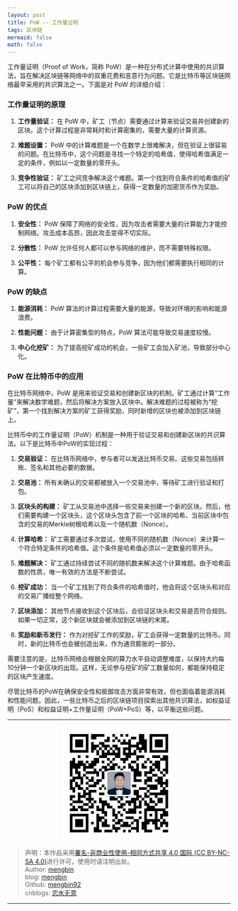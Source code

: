 ```yaml
---
layout: post
title: PoW -- 工作量证明
tags: 区块链
mermaid: false
math: false
---  
```


工作量证明（Proof of Work，简称 PoW）是一种在分布式计算中使用的共识算法，旨在解决区块链等网络中的双重花费和恶意行为问题。它是比特币等区块链网络最早采用的共识算法之一。下面是对 PoW 的详细介绍：

### 工作量证明的原理

1. **工作量验证：** 在 PoW 中，矿工（节点）需要通过计算来验证交易并创建新的区块。这个计算过程是非常耗时和计算密集的，需要大量的计算资源。

2. **难题设置：** PoW 中的计算难题是一个在数学上很难解决，但在验证上很容易的问题。在比特币中，这个问题是寻找一个特定的哈希值，使得哈希值满足一定的条件，例如以一定数量的零开头。

3. **竞争性验证：** 矿工之间竞争解决这个难题。第一个找到符合条件的哈希值的矿工可以将自己的区块添加到区块链上，获得一定数量的加密货币作为奖励。

### PoW 的优点

1. **安全性：** PoW 保障了网络的安全性，因为攻击者需要大量的计算能力才能控制网络。攻击成本高昂，因此攻击变得不切实际。

2. **分散性：** PoW 允许任何人都可以参与网络的维护，而不需要特殊权限。

3. **公平性：** 每个矿工都有公平的机会参与竞争，因为他们都需要执行相同的计算。

### PoW 的缺点

1. **能源消耗：** PoW 算法的计算过程需要大量的能源，导致对环境的影响和能源浪费。

2. **性能问题：** 由于计算密集型的特点，PoW 算法可能导致交易速度较慢。

3. **中心化挖矿：** 为了提高挖矿成功的机会，一些矿工会加入矿池，导致部分中心化。

### PoW 在比特币中的应用

在比特币网络中，PoW 是用来验证交易和创建新区块的机制。矿工通过计算“工作量”来解决数学难题，然后将解决方案放入区块中。解决难题的过程被称为“挖矿”，第一个找到解决方案的矿工获得奖励，同时新增的区块也被添加到区块链上。

比特币中的工作量证明（PoW）机制是一种用于验证交易和创建新区块的共识算法。以下是比特币中PoW的实现过程：

1. **交易验证：** 在比特币网络中，参与者可以发送比特币交易。这些交易包括转账、签名和其他必要的数据。

2. **交易池：** 所有未确认的交易都被放入一个交易池中，等待矿工进行验证和打包。

3. **区块头的构建：** 矿工从交易池中选择一些交易来创建一个新的区块。然后，他们需要构建一个区块头，这个区块头包含了前一个区块的哈希、当前区块中包含的交易的Merkle树根哈希以及一个随机数（Nonce）。

4. **计算哈希：** 矿工需要通过多次尝试，使用不同的随机数（Nonce）来计算一个符合特定条件的哈希值。这个条件是哈希值必须以一定数量的零开头。

5. **难题解决：** 矿工通过持续尝试不同的随机数来解决这个计算难题。由于哈希函数的性质，唯一有效的方法是不断尝试。

6. **挖矿成功：** 当一个矿工找到了符合条件的哈希值时，他会将这个区块头和对应的交易广播给整个网络。

7. **区块添加：** 其他节点接收到这个区块后，会验证区块头和交易是否符合规则。如果一切正常，这个新区块就会被添加到区块链的末尾。

8. **奖励和新币发行：** 作为对挖矿工作的奖励，矿工会获得一定数量的比特币。同时，新的比特币也会被创造出来，作为通货膨胀的一部分。

需要注意的是，比特币网络会根据全网的算力水平自动调整难度，以保持大约每10分钟一个新区块的出现。这样，无论参与挖矿的矿工数量如何，都能保持稳定的区块产生速度。

尽管比特币的PoW在确保安全性和抵御攻击方面非常有效，但也面临着能源消耗和性能问题。因此，一些比特币之后的区块链项目探索出其他共识算法，如权益证明（PoS）和权益证明+工作量证明（PoW+PoS）等，以平衡这些问题。

---

<div align="center">
  <img src="../img/qrcode_wechat.jpg" alt="孟斯特">
</div>

> 声明：本作品采用[署名-非商业性使用-相同方式共享 4.0 国际 (CC BY-NC-SA 4.0)](https://creativecommons.org/licenses/by-nc-sa/4.0/deed.zh)进行许可，使用时请注明出处。  
> Author: [mengbin](mengbin1992@outlook.com)  
> blog: [mengbin](https://mengbin.top)  
> Github: [mengbin92](https://mengbin92.github.io/)  
> cnblogs: [恋水无意](https://www.cnblogs.com/lianshuiwuyi/)  

---
